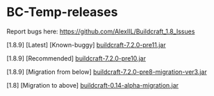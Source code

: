 # BC-Temp-releases

Report bugs here: https://github.com/AlexIIL/Buildcraft_1.8_Issues

[1.8.9] [Latest] [Known-buggy] [buildcraft-7.2.0-pre11.jar](https://www.dropbox.com/s/qumoqdzzy6va035/buildcraft-7.2.0-pre11.jar?dl=0)

[1.8.9] [Recommended] [buildcraft-7.2.0-pre10.jar](https://www.dropbox.com/s/jzbyb1kzs6nc2xj/buildcraft-7.2.0-pre10.jar?dl=1)

[1.8.9] [Migration from below] [buildcraft-7.2.0-pre8-migration-ver3.jar](https://www.dropbox.com/s/9idh2tt02d9c9dq/buildcraft-7.2.0-pre8-migration-ver3.jar?dl=1)

[1.8] [Migration to above] [buildcraft-0.14-alpha-migration.jar]( https://www.dropbox.com/s/24feujbpfik6z8h/buildcraft-0.14-alpha-migration.jar?dl=1)
